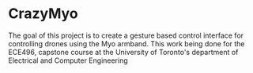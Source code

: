 # CrazyMyo
The goal of this project is to create a gesture based control interface for controlling drones using the Myo armband.
This work being done for the ECE496, capstone course at the University of Toronto's department of Electrical and Computer Engineering
